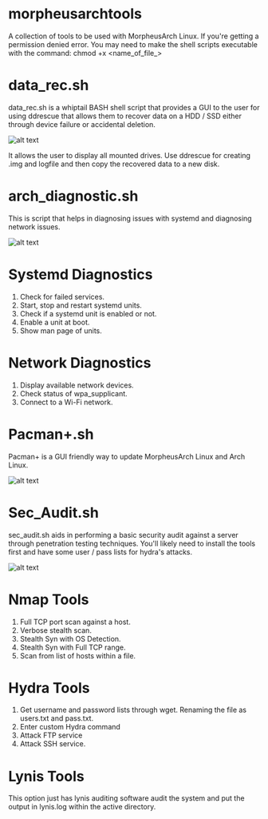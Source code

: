 # morpheusarchtools
A collection of tools to be used with MorpheusArch Linux. If you're getting a permission denied error. You may need to make the shell scripts executable with the command:
chmod +x <name_of_file_>

# data_rec.sh

data_rec.sh is a whiptail BASH shell script that provides a GUI to the user for using ddrescue that allows them to recover data on a HDD / SSD either through device failure or accidental deletion.

![alt text](https://i.imgur.com/3UGRlnd.png)

It allows the user to display all mounted drives. Use ddrescue for creating .img and logfile and then copy the recovered data to a new disk.

# arch_diagnostic.sh

This is script that helps in diagnosing issues with systemd and diagnosing network issues.

![alt text](https://i.imgur.com/6Bi483l.png)

# Systemd Diagnostics

1) Check for failed services.
2) Start, stop and restart systemd units.
3) Check if a systemd unit is enabled or not.
4) Enable a unit at boot.
5) Show man page of units.

# Network Diagnostics

1) Display available network devices.
2) Check status of wpa_supplicant.
3) Connect to a Wi-Fi network.


# Pacman+.sh

Pacman+ is a GUI friendly way to update MorpheusArch Linux and Arch Linux. 

![alt text](https://i.imgur.com/e9BuoZ4.png)

# Sec_Audit.sh

sec_audit.sh aids in performing a basic security audit against a server through penetration testing techniques. You'll likely need to install the tools first and have some user / pass lists for hydra's attacks.

![alt text](https://i.imgur.com/QxCDQNu.png)

# Nmap Tools 
1) Full TCP port scan against a host.
2) Verbose stealth scan.
3) Stealth Syn with OS Detection.
4) Stealth Syn with Full TCP range.
5) Scan from list of hosts within a file.

# Hydra Tools
1) Get username and password lists through wget. Renaming the file as users.txt and pass.txt.
2) Enter custom Hydra command
3) Attack FTP service
4) Attack SSH service.

# Lynis Tools
This option just has lynis auditing software audit the system and put the output in lynis.log within the active directory.
